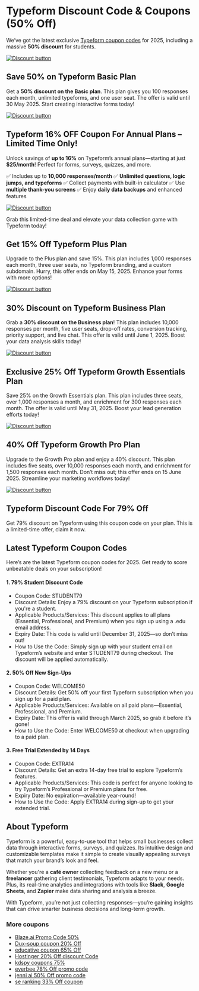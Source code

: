 # Typeform Discount Code & Coupons (50% Off)

We’ve got the latest exclusive [Typeform coupon codes](https://typeform.cello.so/zrGdicGsnbj) for 2025, including a massive **50% discount** for students.

[![Discount button](https://github.com/user-attachments/assets/e609f995-fc90-4899-937a-5460548b27df)](https://typeform.cello.so/zrGdicGsnbj)

## Save 50% on Typeform Basic Plan

Get a **50% discount on the Basic plan**. This plan gives you 100 responses each month, unlimited typeforms, and one user seat. The offer is valid until 30 May 2025. Start creating interactive forms today!

[![Discount button](https://github.com/user-attachments/assets/e609f995-fc90-4899-937a-5460548b27df)](https://typeform.cello.so/zrGdicGsnbj)

## Typeform 16% OFF Coupon For Annual Plans – Limited Time Only!

Unlock savings of **up to 16%** on Typeform’s annual plans—starting at just **$25/month**! Perfect for forms, surveys, quizzes, and more.

✅ Includes up to **10,000 responses/month**
✅ **Unlimited questions, logic jumps, and typeforms**
✅ Collect payments with built-in calculator
✅ Use **multiple thank-you screens**
✅ Enjoy **daily data backups** and enhanced features

[![Discount button](https://github.com/user-attachments/assets/e609f995-fc90-4899-937a-5460548b27df)](https://typeform.cello.so/zrGdicGsnbj)

Grab this limited-time deal and elevate your data collection game with Typeform today!

## Get 15% Off Typeform Plus Plan

Upgrade to the Plus plan and save 15%. This plan includes 1,000 responses each month, three user seats, no Typeform branding, and a custom subdomain. Hurry, this offer ends on May 15, 2025. Enhance your forms with more options!

[![Discount button](https://github.com/user-attachments/assets/e609f995-fc90-4899-937a-5460548b27df)](https://typeform.cello.so/zrGdicGsnbj)

## 30% Discount on Typeform Business Plan

Grab a **30% discount on the Business plan**! This plan includes 10,000 responses per month, five user seats, drop-off rates, conversion tracking, priority support, and live chat. This offer is valid until June 1, 2025. Boost your data analysis skills today!

[![Discount button](https://github.com/user-attachments/assets/e609f995-fc90-4899-937a-5460548b27df)](https://typeform.cello.so/zrGdicGsnbj)

## Exclusive 25% Off Typeform Growth Essentials Plan

Save 25% on the Growth Essentials plan. This plan includes three seats, over 1,000 responses a month, and enrichment for 300 responses each month. The offer is valid until May 31, 2025. Boost your lead generation efforts today!

[![Discount button](https://github.com/user-attachments/assets/e609f995-fc90-4899-937a-5460548b27df)](https://typeform.cello.so/zrGdicGsnbj)

## 40% Off Typeform Growth Pro Plan

Upgrade to the Growth Pro plan and enjoy a 40% discount. This plan includes five seats, over 10,000 responses each month, and enrichment for 1,500 responses each month. Don’t miss out; this offer ends on 15 June 2025. Streamline your marketing workflows today!

[![Discount button](https://github.com/user-attachments/assets/e609f995-fc90-4899-937a-5460548b27df)](https://typeform.cello.so/zrGdicGsnbj)

## Typeform Discount Code For 79% Off

Get 79% discount on Typeform using this coupon code on your plan. This is a limited-time offer, claim it now.

## Latest Typeform Coupon Codes

Here’s are the latest Typeform coupon codes for 2025. Get ready to score unbeatable deals on your subscription!

#### 1. 79% Student Discount Code

* Coupon Code: STUDENT79
* Discount Details: Enjoy a 79% discount on your Typeform subscription if you're a student.
* Applicable Products/Services: This discount applies to all plans (Essential, Professional, and Premium) when you sign up using a .edu email address.
* Expiry Date: This code is valid until December 31, 2025—so don’t miss out!
* How to Use the Code: Simply sign up with your student email on Typeform’s website and enter STUDENT79 during checkout. The discount will be applied automatically.

#### 2. 50% Off New Sign-Ups

* Coupon Code: WELCOME50
* Discount Details: Get 50% off your first Typeform subscription when you sign up for a paid plan.
* Applicable Products/Services: Available on all paid plans—Essential, Professional, and Premium.
* Expiry Date: This offer is valid through March 2025, so grab it before it’s gone!
* How to Use the Code: Enter WELCOME50 at checkout when upgrading to a paid plan.

#### 3. Free Trial Extended by 14 Days

* Coupon Code: EXTRA14
* Discount Details: Get an extra 14-day free trial to explore Typeform’s features.
* Applicable Products/Services: This code is perfect for anyone looking to try Typeform’s Professional or Premium plans for free.
* Expiry Date: No expiration—available year-round!
* How to Use the Code: Apply EXTRA14 during sign-up to get your extended trial.

## About Typeform

Typeform is a powerful, easy-to-use tool that helps small businesses collect data through interactive forms, surveys, and quizzes. Its intuitive design and customizable templates make it simple to create visually appealing surveys that match your brand’s look and feel.

Whether you're a **café owner** collecting feedback on a new menu or a **freelancer** gathering client testimonials, Typeform adapts to your needs. Plus, its real-time analytics and integrations with tools like **Slack**, **Google Sheets**, and **Zapier** make data sharing and analysis a breeze.

With Typeform, you’re not just collecting responses—you’re gaining insights that can drive smarter business decisions and long-term growth.

### More coupons

* [Blaze.ai Promo Code 50%](https://github.com/williamssw/Blaze/)
* [Dux-soup coupon 20% Off](https://github.com/williamssw/Dux/)
* [educative coupon 65% Off](https://github.com/pauld34rf/Educative/)
* [Hostinger 20% Off discount Code](https://github.com/pauld34rf/Hostinger/)
* [kdspy coupons 75%](https://github.com/williamssw/kdspy)
* [everbee 78% Off promo code](https://github.com/williamssw/everbee/)
* [jenni ai 50% Off promo code](https://github.com/SERankingCoupon/Jenni/)
* [se ranking 33% Off coupon](https://github.com/SERankingCoupon/discount/)
